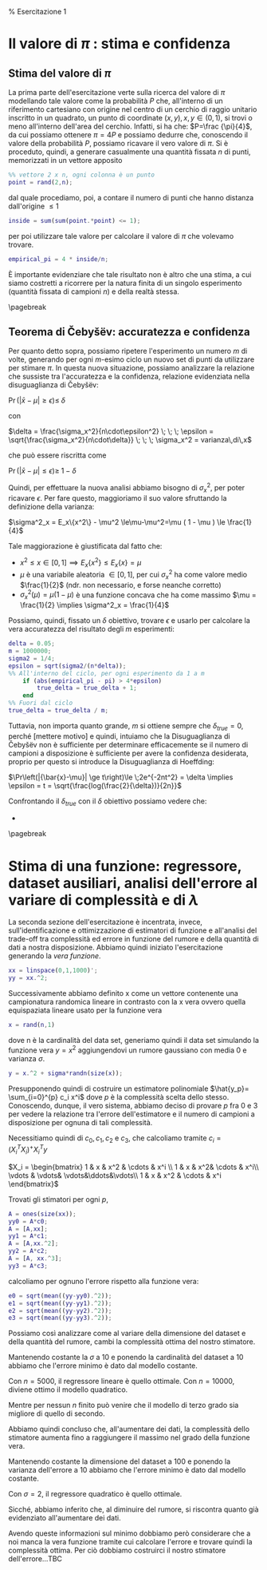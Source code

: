 ﻿% Esercitazione 1

# Il valore di $\pi$ : stima e confidenza

## Stima del valore di $\pi$
La prima parte dell'esercitazione verte sulla ricerca del valore di $\pi$ modellando tale valore come la probabilità $P$ che, all'interno di un riferimento cartesiano con origine nel centro di un cerchio di raggio unitario inscritto in un quadrato, un punto di coordinate $(x, y), x,y \in (0,1)$, si trovi o meno all'interno dell'area del cerchio.
Infatti, si ha che: $P=\frac {\pi}{4}$, da cui possiamo ottenere $\pi= 4P$ e possiamo dedurre che, conoscendo il valore della probabilità $P$, possiamo ricavare il vero valore di $\pi$.
Si è proceduto, quindi, a generare casualmente una quantità fissata $n$ di punti, memorizzati in un vettore apposito
```Matlab
%% vettore 2 x n, ogni colonna è un punto
point = rand(2,n); 
```
dal quale procediamo, poi, a contare il numero di punti che hanno distanza dall'origine $\leq 1$
```Matlab
inside = sum(sum(point.*point) <= 1);
```
per poi utilizzare tale valore per calcolare il valore di $\pi$ che volevamo trovare. 
```Matlab
empirical_pi = 4 * inside/n;
```
È importante evidenziare che tale risultato non è altro che una stima, a cui siamo costretti a ricorrere per la natura finita di un singolo esperimento (quantità fissata di campioni $n$) e della realtà stessa.

\pagebreak

## Teorema di Čebyšëv: accuratezza e confidenza

Per quanto detto sopra, possiamo ripetere l'esperimento un numero $m$ di volte, generando per ogni $m$-esimo ciclo un nuovo set di punti da utilizzare per stimare $\pi$.
In questa nuova situazione, possiamo analizzare la relazione che sussiste tra l'accuratezza e la confidenza, relazione evidenziata nella disuguaglianza di Čebyšëv:

$\Pr\left(|{\bar{x}-\mu}| \ge \epsilon\right)\le \;\delta$

con

$\delta = \frac{\sigma_x^2}{n\cdot\epsilon^2} \; \; \; \epsilon = \sqrt{\frac{\sigma_x^2}{n\cdot\delta}}  \; \; \; \sigma_x^2 = varianza\,di\,x$

che può essere riscritta come

$\Pr\left(|{\bar{x}-\mu}| \le \epsilon\right)\ge \;1-\delta$

Quindi, per effettuare la nuova analisi abbiamo bisogno di $\sigma^2_x$, per poter ricavare $\epsilon$. Per fare questo, maggioriamo il suo valore sfruttando la definizione della varianza:

$\sigma^2_x = E_x\{x^2\} - \mu^2 \le\mu-\mu^2=\mu ( 1 - \mu ) \le \frac{1}{4}$

Tale maggiorazione è giustificata dal fatto che:

- $x^2 \le x \in [0,1] \implies E_x\{x^2\} \le E_x\{x\} = \mu$
- $\mu$ è una variabile aleatoria $\in [0,1]$, per cui $\sigma^2_x$ ha come valore medio $\frac{1}{2}$ (ndr. non necessario, e forse neanche corretto)
- $\sigma^2_x (\mu) =\mu ( 1 - \mu )$ è una funzione concava che ha come massimo $\mu = \frac{1}{2} \implies \sigma^2_x = \frac{1}{4}$

Possiamo, quindi, fissato un $\delta$ obiettivo, trovare $\epsilon$ e usarlo per calcolare la vera accuratezza del risultato degli $m$ esperimenti:

```Matlab
delta = 0.05;
m = 1000000;
sigma2 = 1/4;
epsilon = sqrt(sigma2/(n*delta));
%% All'interno del ciclo, per ogni esperimento da 1 a m
    if (abs(empirical_pi - pi) > 4*epsilon)
        true_delta = true_delta + 1;
    end
%% Fuori dal ciclo
true_delta = true_delta / m;
```
Tuttavia, non importa quanto grande, $m$ si ottiene sempre che $\delta_{true} = 0$, perché [mettere motivo] e quindi, intuiamo che la Disuguaglianza di Čebyšëv non è sufficiente per determinare efficacemente se il numero di campioni a disposizione è sufficiente per avere la confidenza desiderata, proprio per questo si introduce la Disuguaglianza di Hoeffding:

$\Pr\left(|{\bar{x}-\mu}| \ge t\right)\le \;2e^{-2nt^2} = \delta \implies \epsilon = t = \sqrt{\frac{log(\frac{2}{\delta})}{2n}}$


Confrontando il $\delta_{true}$ con il $\delta$ obiettivo possiamo vedere che:

-


\pagebreak

# Stima di una funzione: regressore, dataset ausiliari, analisi dell'errore al variare di complessità e di $\lambda$

La seconda sezione dell'esercitazione è incentrata, invece, sull'identificazione e ottimizzazione di estimatori di funzione e all'analisi del trade-off tra complessità ed errore in funzione del rumore e della quantità di dati a nostra disposizione.
Abbiamo quindi iniziato l'esercitazione generando la *vera funzione*.
```Matlab
xx = linspace(0,1,1000)';
yy = xx.^2;
```
Successivamente abbiamo definito x come un vettore contenente una campionatura randomica lineare in contrasto con la x vera ovvero quella equispaziata lineare usato per la funzione vera
```Matlab
x = rand(n,1)
```
dove n è la cardinalità del data set, generiamo quindi il data set simulando la funzione vera $y = x^2$ aggiungendovi un rumore gaussiano con media 0 e varianza $\sigma$.
```Matlab
y = x.^2 + sigma*randn(size(x));
```

Presupponendo quindi di costruire un estimatore polinomiale $\hat{y_p}= \sum_{i=0}^{p} c_i x^i$ dove $p$ è la complessità scelta dello stesso.
Conoscendo, dunque, il vero sistema, abbiamo deciso di provare $p$ fra $0$ e $3$ per vedere la relazione tra l'errore dell'estimatore e il numero di campioni a disposizione per ognuna di tali complessità.

Necessitiamo quindi di $c_0, c_1, c_2$ e $c_3$, che  calcoliamo tramite
 $c_i = (X_i^TX_i)^+ X_i^T y$
 
$X_i =  \begin{bmatrix}
  1 & x & x^2 & \cdots & x^i \\
  1 & x & x^2& \cdots & x^i\\
\vdots & \vdots& \vdots&\ddots&\vdots\\
  1 & x & x^2 & \cdots & x^i
 \end{bmatrix}$
 
Trovati gli stimatori per ogni $p$,
 
```Matlab
A = ones(size(xx));
yy0 = A*c0;
A = [A,xx];
yy1 = A*c1;
A = [A,xx.^2];
yy2 = A*c2;
A = [A, xx.^3];
yy3 = A*c3;
```

calcoliamo per ognuno l'errore rispetto alla funzione vera:

```Matlab
e0 = sqrt(mean((yy-yy0).^2));
e1 = sqrt(mean((yy-yy1).^2));
e2 = sqrt(mean((yy-yy2).^2));
e3 = sqrt(mean((yy-yy3).^2));
```
Possiamo così analizzare come al variare della dimensione del dataset e della quantità del rumore, cambi la complessità ottima del nostro stimatore.

Mantenendo costante la $\sigma$ a $10$ e ponendo la cardinalità del dataset a $10$ abbiamo che l'errore minimo è dato dal modello costante.

Con $n = 5000$, il regressore lineare è quello ottimale.
Con $n = 10000$, diviene ottimo il modello quadratico.

Mentre per nessun $n$ finito può venire che il modello di terzo grado sia migliore di quello di secondo.

Abbiamo quindi concluso che, all'aumentare dei dati, la complessità dello stimatore aumenta fino a raggiungere il massimo nel grado della funzione vera.

Mantenendo costante la dimensione del dataset a $100$ e ponendo la varianza dell'errore a $10$ abbiamo che l'errore minimo è dato dal modello costante.

Con $\sigma = 2$, il regressore quadratico è quello ottimale.

Sicché, abbiamo inferito che, al diminuire del rumore, si riscontra quanto già evidenziato all'aumentare dei dati.

Avendo queste informazioni sul minimo dobbiamo però considerare che a noi manca la vera funzione tramite cui calcolare l'errore e trovare quindi la complessità ottima.
Per ciò dobbiamo costruirci il nostro stimatore dell'errore...TBC